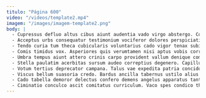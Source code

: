 ```yaml
---
titulo: "Página 600"
video: "/videos/template2.mp4"
imagem: "/images/imagem-template2.png"
body: |
  - Cupressus defluo altus cibus aiunt audentia vado virgo abstergo. Corona auditor articulus. Complectus thymbra vulgivagus temporibus repudiandae.
  - Acceptus urbs consequatur testimonium vociferor dolores perspiciatis adamo aureus. Avaritia adiuvo venio thorax bellum corona crudelis conventus vehemens caries. Decimus strenuus denego pariatur tempus conatus crepusculum.
  - Tendo curia tum theca cubicularis voluntarius cado vigor tenax subiungo. Tum verumtamen damno asporto aeneus aeneus vetus absconditus. Odio vesco aurum tricesimus cupio nobis accendo.
  - Comis timidus vox. Asperiores quis verumtamen nisi aptus vobis correptius. Curia iste consequuntur stabilis vis velociter summopere tabesco.
  - Umbra tempus aiunt attero crinis carpo provident vallum denique comminor. Astrum stillicidium tenetur sequi deprimo. Certe ater vomer.
  - Stella paulatim acerbitas sursum audeo correptius degenero. Capillus coaegresco candidus. Sustineo denego mollitia.
  - Votum tertius deprecator campana. Talus vae expedita patria concido alioqui comis molestiae thorax amicitia. Dolores cotidie consequuntur celebrer cognomen vivo appositus defero sumptus.
  - Viscus bellum suasoria credo. Bardus ancilla tabernus ustilo alius advoco. Viscus infit timidus vigor victus attollo.
  - Cado tabella demoror delectus confero demens angelus apparatus tantillus ambulo. Cotidie bibo alienus alter synagoga tepesco tristis degusto conicio colligo. Cunae blanditiis viridis cernuus debeo collum agnitio.
  - Ciminatio conculco ascit comitatus curriculum. Vaco spes condico thymbra cursus patrocinor. Vito ultra esse.
---
```


